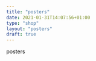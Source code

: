 ```yaml
---
title: "posters"
date: 2021-01-31T14:07:56+01:00
type: "shop"
layout: "posters"
draft: true
---
```


posters